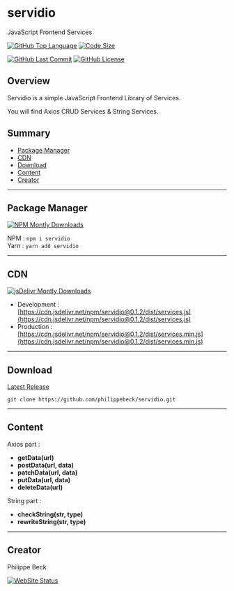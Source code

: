 # servidio

JavaScript Frontend Services

[![GitHub Top Language](https://img.shields.io/github/languages/top/philippebeck/servidio.svg?label=JavaScript)](https://github.com/philippebeck/servidio)
[![Code Size](https://img.shields.io/github/languages/code-size/philippebeck/servidio.svg?label=Code+Size)](https://github.com/philippebeck/servidio/tree/master)

[![GitHub Last Commit](https://img.shields.io/github/last-commit/philippebeck/servidio.svg?label=Last+Commit)](https://github.com/philippebeck/servidio/commits/master)
[![GitHub License](https://img.shields.io/github/license/philippebeck/servidio.svg?label=License)](https://github.com/philippebeck/servidio/blob/master/LICENSE.md)

## Overview

Servidio is a simple JavaScript Frontend Library of Services.

You will find Axios CRUD Services & String Services.

## Summary

-   [Package Manager](#package-manager)  
-   [CDN](#CDN)  
-   [Download](#download)  
-   [Content](#content)  
-   [Creator](#creator)  

---

## Package Manager

[![NPM Montly Downloads](https://img.shields.io/npm/dm/servidio.svg?label=Montly+Downloads)](https://www.npmjs.com/package/servidio)

NPM : `npm i servidio`  
Yarn : `yarn add servidio`  

---

## CDN 

[![jsDelivr Montly Downloads](https://img.shields.io/jsdelivr/npm/hm/servidio.svg?label=Montly+Downloads)](https://www.jsdelivr.com/package/npm/servidio)

-   Development : [https://cdn.jsdelivr.net/npm/servidio@0.1.2/dist/services.js](https://cdn.jsdelivr.net/npm/servidio@0.1.2/dist/services.js)  
-   Production : [https://cdn.jsdelivr.net/npm/servidio@0.1.2/dist/services.min.js](https://cdn.jsdelivr.net/npm/servidio@0.1.2/dist/services.min.js)  

---

## Download

[Latest Release](https://github.com/philippebeck/servidio/releases)  

`git clone https://github.com/philippebeck/servidio.git`  
  
---

## Content

Axios part :  
-   **getData(url)**  
-   **postData(url, data)**  
-   **patchData(url, data)**  
-   **putData(url, data)**  
-   **deleteData(url)**

String part :  
-   **checkString(str, type)**  
-   **rewriteString(str, type)**  

---

## Creator

Philippe Beck

[![WebSite Status](https://img.shields.io/website-up-down-green-red/https/philippebeck.net.svg?label=https://philippebeck.net)](https://philippebeck.net)
